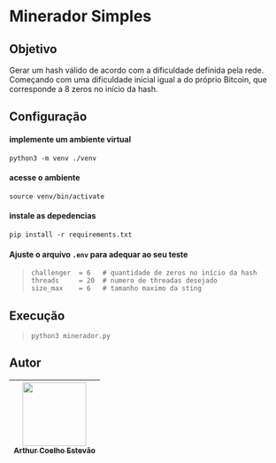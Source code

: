 # Minerador Simples

## Objetivo
Gerar um hash válido de acordo com a dificuldade definida pela rede. Começando com uma dificuldade inicial igual a do próprio Bitcoin, que corresponde a 8 zeros no início da hash.

## Configuração

#### implemente um ambiente virtual
```
python3 -m venv ./venv
```

#### acesse o ambiente
```
source venv/bin/activate
```

#### instale as depedencias
```
pip install -r requirements.txt 
```

####  Ajuste o arquivo ````.env```` para adequar ao seu teste
> ```
> challenger  = 6   # quantidade de zeros no início da hash
> threads     = 20  # numero de threadas desejado
> size_max    = 6   # tamanho maximo da sting
> ```

## Execução

> ```
> python3 minerador.py
> ```

## Autor
| [<img src="https://avatars.githubusercontent.com/u/56831082?v=4" width=115><br><sub>Arthur Coelho Estevão</sub>](https://github.com/arthurcoelho442) |
| :---: |